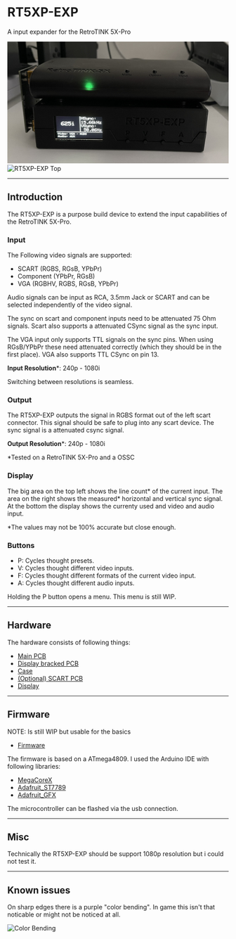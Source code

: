 # RT5XP-EXP
A input expander for the RetroTINK 5X-Pro

![RT5XP-EXP](./Resources/IMG_3279.png)
![RT5XP-EXP Top](./Resources/IMG_3278.png)

---
## Introduction
The RT5XP-EXP is a purpose build device to extend the input capabilities of the RetroTINK 5X-Pro.

### Input
The Following video signals are supported:

- SCART (RGBS, RGsB, YPbPr)
- Component (YPbPr, RGsB)
- VGA (RGBHV, RGBS, RGsB, YPbPr)

Audio signals can be input as RCA, 3.5mm Jack or SCART and can be selected independently of the video signal.

The sync on scart and component inputs need to be attenuated 75 Ohm signals.
Scart also supports a attenuated CSync signal as the sync input.

The VGA input only supports TTL signals on the sync pins. When using RGsB/YPbPr these need attenuated correctly (which they should be in the first place). VGA also supports TTL CSync on pin 13.

**Input Resolution***: 240p - 1080i

Switching between resolutions is seamless.

### Output

The RT5XP-EXP outputs the signal in RGBS format out of the left scart connector. This signal should be safe to plug into any scart device. The sync signal is a attenuated csync signal.

**Output Resolution***: 240p - 1080i

*Tested on a RetroTINK 5X-Pro and a OSSC

### Display
The big area on the top left shows the line count* of the current input.
The area on the right shows the measured* horizontal and vertical sync signal.
At the bottom the display shows the currenty used and video and audio input.

*The values may not be 100% accurate but close enough.

### Buttons
- P: Cycles thought presets.
- V: Cycles thought different video inputs.
- F: Cycles thought different formats of the current video input.
- A: Cycles thought different audio inputs.


Holding the P button opens a menu. This menu is still WIP.

---
## Hardware
The hardware consists of following things:

- [Main PCB](./Hardware/MainPCB)
- [Display bracked PCB](./Hardware/DisplayPCB)
- [Case](./Hardware/Case)
- [(Optional) SCART PCB](./Hardware/InterconnectPCB)
- [Display](https://www.adafruit.com/product/5394)


---
## Firmware
NOTE: Is still WIP but usable for the basics
- [Firmware](./Firmware)

The firmware is based on a ATmega4809.
I used the Arduino IDE with following libraries:
- [MegaCoreX](https://github.com/MCUdude/MegaCoreX)
- [Adafruit_ST7789](https://github.com/adafruit/Adafruit-ST7735-Library)
- [Adafruit_GFX](https://learn.adafruit.com/adafruit-gfx-graphics-library/overview)

The microcontroller can be flashed via the usb connection.

---
## Misc
Technically the RT5XP-EXP should be support 1080p resolution but i could not test it.

---
## Known issues
On sharp edges there is a purple "color bending". In game this isn't that noticable or might not be noticed at all.

![Color Bending](./Resources/IMG_3280.png)
